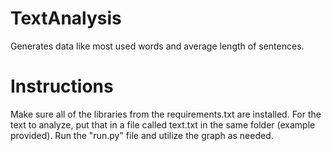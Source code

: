 # TextAnalysis
Generates data like most used words and average length of sentences.

# Instructions
Make sure all of the libraries from the requirements.txt are installed. For the text to analyze, put that in a file called text.txt in the same folder (example provided). Run the "run.py" file and utilize the graph as needed.


